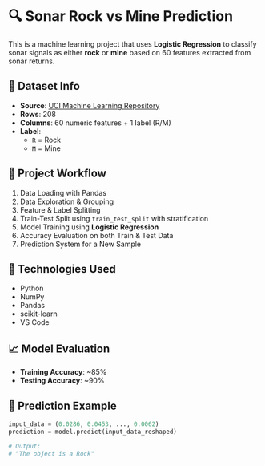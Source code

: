 # 🔍 Sonar Rock vs Mine Prediction

This is a machine learning project that uses **Logistic Regression** to classify sonar signals as either **rock** or **mine** based on 60 features extracted from sonar returns.

## 📂 Dataset Info

- **Source**: [UCI Machine Learning Repository](https://archive.ics.uci.edu/ml/datasets/connectionist+bench+(sonar,+mines+vs.+rocks))
- **Rows**: 208
- **Columns**: 60 numeric features + 1 label (R/M)
- **Label**:
  - `R` = Rock
  - `M` = Mine

## 🧠 Project Workflow

1. Data Loading with Pandas
2. Data Exploration & Grouping
3. Feature & Label Splitting
4. Train-Test Split using `train_test_split` with stratification
5. Model Training using **Logistic Regression**
6. Accuracy Evaluation on both Train & Test Data
7. Prediction System for a New Sample

## 🚀 Technologies Used

- Python
- NumPy
- Pandas
- scikit-learn
- VS Code

## 📈 Model Evaluation

- **Training Accuracy**: ~85%  
- **Testing Accuracy**: ~90%

## 🔮 Prediction Example

```python
input_data = (0.0286, 0.0453, ..., 0.0062)
prediction = model.predict(input_data_reshaped)

# Output:
# "The object is a Rock"
